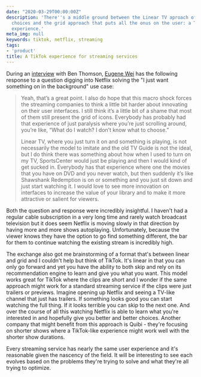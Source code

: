 ```yaml
---
date: "2020-03-29T00:00:00Z"
description: 'There''s a middle ground between the Linear TV aproach of offering no
  choices and the grid approach that puts all the onus on the user: a TikTok-like
  experience.'
meta_img: null
keywords: tiktok, netflix, streaming
tags:
- 'product'
title: A TikTok experience for streaming services
---
```


During an [interview](https://stratechery.com/2020/an-interview-with-eugene-wei-about-the-half-life-of-information/) with Ben Thomson, [Eugene Wei](https://www.eugenewei.com/) has the following response to a question digging into Netflix solving the "I just want something on in the background" use case:

<blockquote>
    <p>Yeah, that’s a great point. I also do hope that this macro shock forces the streaming companies to think a little bit harder about innovating on their user interfaces. I still think it’s a little bit of a shame that most of them still present the grid of icons. Everybody has probably had that experience of just paralysis where you’re just scrolling around, you’re like, “What do I watch? I don’t know what to choose.”</p>
    <p>Linear TV, where you just turn it on and something is playing, is not necessarily the model to imitate and the old TV Guide is not the ideal, but I do think there was something about how when I used to turn on my TV, SportsCenter would just be playing and then I would kind of get sucked in. Everybody has that experience where one the movies that you have on DVD and you never watch, but then suddenly it’s like Shawshank Redemption is on or something and you just sit down and just start watching it. I would love to see more innovation on interfaces to increase the value of your library and to make it more attractive or salient for viewers.</p>
</blockquote>

Both the question and response were incredibly insightful. I haven't had a regular cable subscription in a very long time and rarely watch broadcast television but it does seem Netflix is moving slowly in that direction by having more and more shows autoplaying. Unfortunately, because the viewer knows they have the option to go find something different, the bar for them to continue watching the existing stream is incredibly high.

The exchange also got me brainstorming of a format that's between linear and grid and I couldn't help but think of TikTok. It's linear in that you can only go forward and yet you have the ability to both skip and rely on its recommendation engine to learn and give you what you want. This model works great for TikTok where the clips are short and I wonder if the same approach might work for a standard streaming service if the clips were just trailers or previews. Imagine opening up Netflix and seeing a TV-like channel that just has trailers. If something looks good you can start watching the full thing. If it looks terrible you can skip to the next one. And over the course of all this watching Netflix is able to learn what you're interested in and hopefully give you better and better choices. Another company that might benefit from this approach is Quibi - they're focusing on shorter shows where a TikTok-like experience might work well with the shorter show durations.

Every streaming service has nearly the same user experience and it's reasonable given the nascency of the field. It will be interesting to see each evolves based on the problems they're trying to solve and what they're all trying to optimize.
